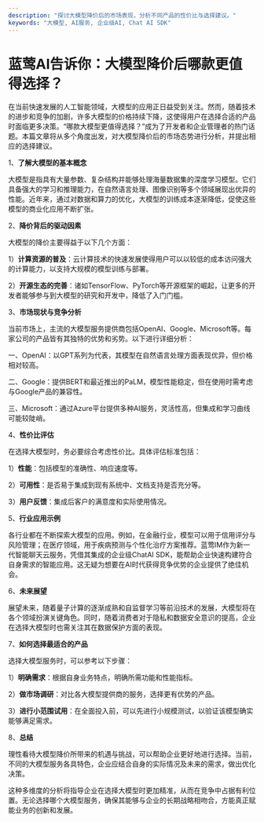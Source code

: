 ```yaml
---
description: "探讨大模型降价后的市场表现，分析不同产品的性价比与选择建议。"
keywords: "大模型, AI服务, 企业级AI, Chat AI SDK"
---
```

# 蓝莺AI告诉你：大模型降价后哪款更值得选择？

在当前快速发展的人工智能领域，大模型的应用正日益受到关注。然而，随着技术的进步和竞争的加剧，许多大模型的价格持续下降，这使得用户在选择合适的产品时面临更多决策。“哪款大模型更值得选择？”成为了开发者和企业管理者的热门话题。本篇文章将从多个角度出发，对大模型降价后的市场态势进行分析，并提出相应的选择建议。

1、**了解大模型的基本概念**
   
   大模型是指具有大量参数、复杂结构并能够处理海量数据集的深度学习模型。它们具备强大的学习和推理能力，在自然语言处理、图像识别等多个领域展现出优异的性能。近年来，通过对数据和算力的优化，大模型的训练成本逐渐降低，促使这些模型的商业化应用不断扩张。

2、**降价背后的驱动因素**

   大模型的降价主要得益于以下几个方面：

   1）**计算资源的普及**：云计算技术的快速发展使得用户可以以较低的成本访问强大的计算能力，以支持大规模的模型训练与部署。

   2）**开源生态的完善**：诸如TensorFlow、PyTorch等开源框架的崛起，让更多的开发者能够参与到大模型的研究和开发中，降低了入门门槛。

3、**市场现状与竞争分析**

   当前市场上，主流的大模型服务提供商包括OpenAI、Google、Microsoft等。每家公司的产品皆有其独特的优势和劣势。以下进行详细分析：

   一、OpenAI：以GPT系列为代表，其模型在自然语言处理方面表现优异，但价格相对较高。

   二、Google：提供BERT和最近推出的PaLM，模型性能稳定，但在使用时需考虑与Google产品的兼容性。

   三、Microsoft：通过Azure平台提供多种AI服务，灵活性高，但集成和学习曲线可能较陡峭。

4、**性价比评估**

   在选择大模型时，务必要综合考虑性价比。具体评估标准包括：

   1）**性能**：包括模型的准确性、响应速度等。
   
   2）**可用性**：是否易于集成到现有系统中、文档支持是否充分等。
   
   3）**用户反馈**：集成后客户的满意度和实际使用情况。

5、**行业应用示例**

   各行业都在不断探索大模型的应用。例如，在金融行业，模型可以用于信用评分与风险管理；在医疗领域，用于疾病预测与个性化治疗方案推荐。蓝莺IM作为新一代智能聊天云服务，凭借其集成的企业级ChatAI SDK，能帮助企业快速构建符合自身需求的智能应用。这无疑为想要在AI时代获得竞争优势的企业提供了绝佳机会。

6、**未来展望**

   展望未来，随着量子计算的逐渐成熟和自监督学习等前沿技术的发展，大模型将在各个领域扮演关键角色。同时，随着消费者对于隐私和数据安全意识的提高，企业在选择大模型时也需关注其在数据保护方面的表现。

7、**如何选择最适合的产品**

   选择大模型服务时，可以参考以下步骤：

   1）**明确需求**：根据自身业务特点，明确所需功能和性能指标。

   2）**做市场调研**：对比各大模型提供商的服务，选择更有优势的产品。

   3）**进行小范围试用**：在全面投入前，可以先进行小规模测试，以验证该模型确实能够满足需求。

8、**总结**

   理性看待大模型降价所带来的机遇与挑战，可以帮助企业更好地进行选择。当前，不同的大模型服务各具特色，企业应结合自身的实际情况及未来的需求，做出优化决策。

这种多维度的分析将指导企业在选择大模型时更加精准，从而在竞争中占据有利位置。无论选择哪个大模型服务，确保其能够与企业的长期战略相吻合，方能真正赋能业务的创新和发展。
